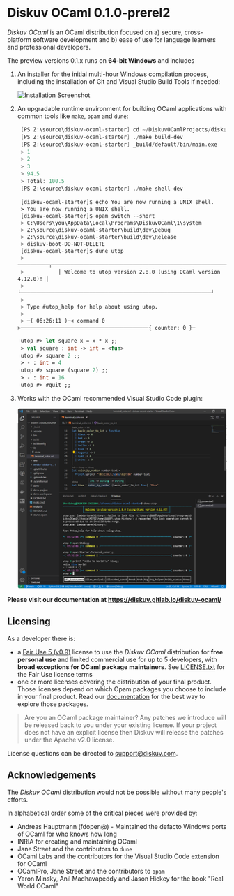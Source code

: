 # Diskuv OCaml 0.1.0-prerel2

*Diskuv OCaml* is an OCaml distribution focused on a) secure, cross-platform software development and b) ease of use for language learners and professional developers.

The preview versions 0.1.x runs on **64-bit Windows** and includes

1. An installer for the initial multi-hour Windows compilation process, including the installation of Git and Visual Studio Build Tools if needed:

   ![Installation Screenshot](https://diskuv.gitlab.io/diskuv-ocaml/_images/Intro-install-world.png)

2. An upgradable runtime environment for building OCaml applications with common tools like `make`, `opam` and `dune`:

   ```kotlin
    [PS Z:\source\diskuv-ocaml-starter] cd ~/DiskuvOCamlProjects/diskuv-ocaml-starter
    [PS Z:\source\diskuv-ocaml-starter] ./make build-dev
    [PS Z:\source\diskuv-ocaml-starter] _build/default/bin/main.exe
    > 1
    > 2
    > 3
    > 94.5
    > Total: 100.5
    [PS Z:\source\diskuv-ocaml-starter] ./make shell-dev
   ```

   ```lasso
    [diskuv-ocaml-starter]$ echo You are now running a UNIX shell.
    > You are now running a UNIX shell.
    [diskuv-ocaml-starter]$ opam switch --short
    > C:\Users\you\AppData\Local\Programs\DiskuvOCaml\1\system
    > Z:\source\diskuv-ocaml-starter\build\dev\Debug
    > Z:\source\diskuv-ocaml-starter\build\dev\Release
    > diskuv-boot-DO-NOT-DELETE
    [diskuv-ocaml-starter]$ dune utop
    > ──────────┬─────────────────────────────────────────────────────────────┬──────────
    >           │ Welcome to utop version 2.8.0 (using OCaml version 4.12.0)! │
    >           └─────────────────────────────────────────────────────────────┘
    >
    > Type #utop_help for help about using utop.
    >
    > ─( 06:26:11 )─< command 0 >─────────────────────────────────────────{ counter: 0 }─
   ```

   ```ocaml
    utop #> let square x = x * x ;;
    > val square : int -> int = <fun>
    utop #> square 2 ;;
    > - : int = 4
    utop #> square (square 2) ;;
    > - : int = 16
    utop #> #quit ;;
   ```

3. Works with the OCaml recommended Visual Studio Code plugin:

   ![Screenshot of Visual Studio Code](contributors/doc/diskuv-ocaml-starter.vscode-screenshot.png)

**Please visit our documentation at https://diskuv.gitlab.io/diskuv-ocaml/**

## Licensing

As a developer there is:
- a [Fair Use 5 (v0.9)](https://fair.io/) license to use the *Diskuv OCaml* distribution for **free personal use** and limited commercial use for up to 5 developers, with **broad exceptions for OCaml package maintainers**.
  See [LICENSE.txt](https://gitlab.com/diskuv/diskuv-ocaml/-/raw/main/LICENSE.txt) for the Fair Use license terms
- one or more licenses covering the distribution of your final product. Those licenses
  depend on which Opam packages you choose to include in your
  final product. Read our [documentation](https://diskuv.gitlab.io/diskuv-ocaml/#about-ocaml) for the best way to explore those packages.

> Are you an OCaml package maintainer? Any patches we introduce will be released back to you under your existing license. If your project does not
> have an explicit license then Diskuv will release the patches under the Apache v2.0 license.

License questions can be directed to support@diskuv.com.

## Acknowledgements

The *Diskuv OCaml* distribution would not be possible without many people's efforts.

In alphabetical order some of the critical pieces were provided by:

* Andreas Hauptmann (fdopen@) - Maintained the defacto Windows ports of OCaml for who knows how long
* INRIA for creating and maintaining OCaml
* Jane Street and the contributors to `dune`
* OCaml Labs and the contributors for the Visual Studio Code extension for OCaml
* OCamlPro, Jane Street and the contributors to `opam`
* Yaron Minsky, Anil Madhavapeddy and Jason Hickey for the book "Real World OCaml"
